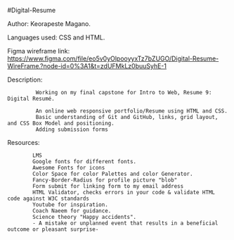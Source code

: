 #Digital-Resume

Author: Keorapeste Magano.  

Languages used: 
          CSS and HTML.

Figma wireframe link: https://www.figma.com/file/eo5v0yOlpooyyxTz7bZUGO/Digital-Resume-WireFrame.?node-id=0%3A1&t=zdUFMkLz0buuSyhE-1

Description: 

             Working on my final capstone for Intro to Web, Resume 9: Digital Resumé.

             An online web responsive portfolio/Resume using HTML and CSS.
             Basic understanding of Git and GitHub, links, grid layout, and CSS Box Model and positioning.
             Adding submission forms 
             
              

 Resources: 
 
            LMS
            Google fonts for different fonts.
            Awesome Fonts for icons 
            Color Space for color Palettes and color Generator. 
            Fancy-Border-Radius for profile picture "blob"
            Form submit for linking form to my email address
            HTML Validator, checks errors in your code & validate HTML code against W3C standards
            Youtube for inspiration. 
            Coach Naeem for guidance. 
            Science theory "Happy accidents".
            - A mistake or unplanned event that results in a beneficial outcome or pleasant surprise- 
